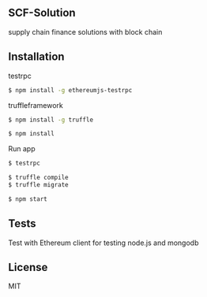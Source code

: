 ## SCF-Solution

supply chain finance solutions with block chain

## Installation

testrpc
```sh
$ npm install -g ethereumjs-testrpc
```

truffleframework
```sh
$ npm install -g truffle
```

```sh
$ npm install
```

Run app
```sh
$ testrpc
```

```sh
$ truffle compile
$ truffle migrate
```

```sh
$ npm start
```

## Tests

Test with Ethereum client for testing node.js and mongodb

## License

MIT
